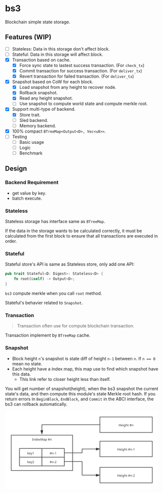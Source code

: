 # bs3

Blockchain simple state storage.

## Features (WIP)

- [ ] Stateless: Data in this storage don't affect block.
- [ ] Stateful: Data in this storage will affect block.
- [X] Transaction based on cache.
  - [X] Force sync state to lastest success transaction. (For `check_tx`)
  - [X] Commit transaction for success transaction. (For `deliver_tx`)
  - [X] Revert transaction for failed transaction. (For `deliver_tx`)
- [X] Snapshot based on CoW for each block.
  - [X] Load snapshot from any height to recover node.
  - [X] Rollback snapshot.
  - [X] Read any height snapshot.
  - [ ] Use snapshot to compute world state and compute merkle root.
- [X] Support multi-type of backend.
  - [X] Store trait.
  - [ ] Sled backend.
  - [ ] Memory backend.
- [X] 100% compact `BTreeMap<Output<D>, Vec<u8>>`.
- [ ] Testing
  - [ ] Basic usage
  - [ ] Logic
  - [ ] Benchmark

## Design

### Backend Requirement

- get value by key.
- batch execute.

### Stateless

Stateless storage has interface same as `BTreeMap`.

If the data in the storage wants to be calculated correctly,
it must be calculated from the first block to ensure that all transactions are executed in order.

### Stateful

Stateful store's API is same as Stateless store, only add one API:

``` rust
pub trait Stateful<D: Digest>: Stateless<D> {
    fn root(&self) -> Output<D>;
}
```

`bs3` compute merkle when you call `root` method.

Stateful's behavier related to `Snapshot`.

### Transaction

> Transaction often use for compute blockchain transaction.

Transaction implement by `BTreeMap` cache.

### Snapshot

- Block height `n`'s snapshot is state diff of height `n-1` between `n`. If `n == 0` mean no state.
- Each height have a index map, this map use to find which snapshot have this data.
  - This link refer to closer height less than itself.

You will get number of snapshot(height), when the bs3 snapshot the current state's data,
and then compute this module's state Merkle root hash. If you return errors in `BeginBlock`, `EndBlock`, and `Commit`
in the ABCI interface, the bs3 can rollback automatically.

![](docs/assets/BS3-snapshot.svg)

